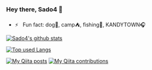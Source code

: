 ### Hey there, Sado4 👋

- ⚡️ &nbsp; Fun fact: dog🐶, camp⛺, fishing🎣, KANDYTOWN🎧

<!-- リポジトリステータス -->
[![Sado4's github stats](https://github-readme-stats.vercel.app/api?username=Sado4&hide=issues,contribs&count_private=true&show_icons=true&theme=onedark)](https://github.com/Sado4/github-readme-stats)

<!-- ソースコード統計 -->
[![Top used Langs](https://github-readme-stats.vercel.app/api/top-langs/?username=Sado4&hide=html,css,autohotkey&langs_count=6&layout=compact&theme=onedark)](https://github.com/Sado4/)

[![My Qiita posts](https://qiita-badge.apiapi.app/s/derasado/posts.svg)](http://qiita.com/derasado)
[![My Qiita contributions](https://qiita-badge.apiapi.app/s/derasado/contributions.svg)](http://qiita.com/derasado)
